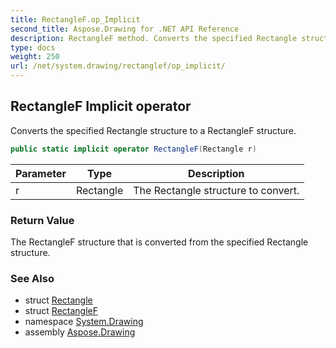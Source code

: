 ```yaml
---
title: RectangleF.op_Implicit
second_title: Aspose.Drawing for .NET API Reference
description: RectangleF method. Converts the specified Rectangle structure to a RectangleF structure
type: docs
weight: 250
url: /net/system.drawing/rectanglef/op_implicit/
---
```

## RectangleF Implicit operator

Converts the specified Rectangle structure to a RectangleF structure.

```csharp
public static implicit operator RectangleF(Rectangle r)
```

| Parameter | Type | Description |
| --- | --- | --- |
| r | Rectangle | The Rectangle structure to convert. |

### Return Value

The RectangleF structure that is converted from the specified Rectangle structure.

### See Also

* struct [Rectangle](../../rectangle/)
* struct [RectangleF](../)
* namespace [System.Drawing](../../rectanglef/)
* assembly [Aspose.Drawing](../../../)



